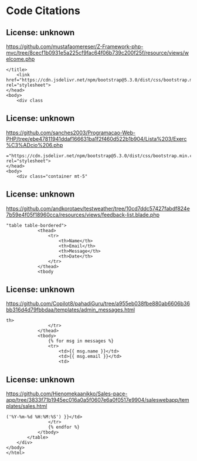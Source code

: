 # Code Citations

## License: unknown
https://github.com/mustafaomereser/Z-Framework-php-mvc/tree/8cecf1b0931e5a225cf9fac64f06b739c200f25f/resource/views/welcome.php

```
</title>
    <link href="https://cdn.jsdelivr.net/npm/bootstrap@5.3.0/dist/css/bootstrap.min.css" rel="stylesheet">
</head>
<body>
    <div class
```


## License: unknown
https://github.com/sanches2003/Programacao-Web-PHP/tree/ebe47811941ddaf166631ba1f2f460d522b1b904/Lista%203/Exerc%C3%ADcio%206.php

```
="https://cdn.jsdelivr.net/npm/bootstrap@5.3.0/dist/css/bootstrap.min.css" rel="stylesheet">
</head>
<body>
    <div class="container mt-5"
```


## License: unknown
https://github.com/andkorotaev/testweather/tree/10cd7ddc57427fabdf824e7b59e4f05f18960cca/resources/views/feedback-list.blade.php

```
"table table-bordered">
            <thead>
                <tr>
                    <th>Name</th>
                    <th>Email</th>
                    <th>Message</th>
                    <th>Date</th>
                </tr>
            </thead>
            <tbody
```


## License: unknown
https://github.com/Copilot8/pahadiGuru/tree/a955eb038fbe880ab6606b36bb316d4d79fbbdaa/templates/admin_messages.html

```
th>
                </tr>
            </thead>
            <tbody>
                {% for msg in messages %}
                <tr>
                    <td>{{ msg.name }}</td>
                    <td>{{ msg.email }}</td>
                    <td>
```


## License: unknown
https://github.com/Hienomekaanikko/Sales-pace-app/tree/3833f71b1945ec016a0a5f0607e6a0f0517e9904/saleswebapp/templates/sales.html

```
('%Y-%m-%d %H:%M:%S') }}</td>
                </tr>
                {% endfor %}
            </tbody>
        </table>
    </div>
</body>
</html>
```

